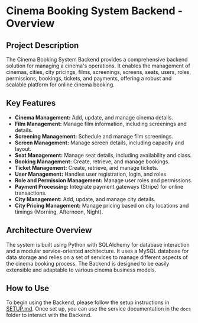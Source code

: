 # Cinema Booking System Backend - Overview

## Project Description

The Cinema Booking System Backend provides a comprehensive backend solution for managing a cinema's operations. It enables the management of cinemas, cities, city pricings, films, screenings, screens, seats, users, roles, permissions, bookings, tickets, and payments, offering a robust and scalable platform for online cinema booking.

## Key Features

- **Cinema Management:** Add, update, and manage cinema details.
- **Film Management:** Manage film information, including screenings and details.
- **Screening Management:** Schedule and manage film screenings.
- **Screen Management:** Manage screen details, including capacity and layout.
- **Seat Management:** Manage seat details, including availability and class.
- **Booking Management:** Create, retrieve, and manage bookings.
- **Ticket Management:** Create, retrieve, and manage tickets.
- **User Management:** Handles user registration, login, and roles.
- **Role and Permission Management:** Manage user roles and permissions.
- **Payment Processing:** Integrate payment gateways (Stripe) for online transactions.
- **City Management:** Add, update, and manage city details.
- **City Pricing Management:** Manage pricing based on city locations and timings (Morning, Afternoon, Night).

## Architecture Overview

The system is built using Python with SQLAlchemy for database interaction and a modular service-oriented architecture. It uses a MySQL database for data storage and relies on a set of services to manage different aspects of the cinema booking process. The Backend is designed to be easily extensible and adaptable to various cinema business models.

## How to Use

To begin using the Backend, please follow the setup instructions in [SETUP.md](SETUP.md). Once set up, you can use the service documentation in the `docs` folder to interact with the Backend.
